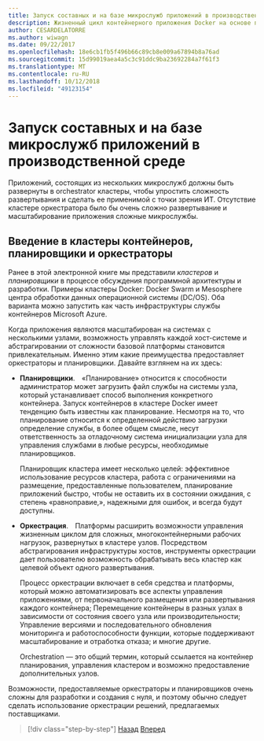 ```yaml
---
title: Запуск составных и на базе микрослужб приложений в производственной среде
description: Жизненный цикл контейнерного приложения Docker на основе платформы и средств Майкрософт
author: CESARDELATORRE
ms.author: wiwagn
ms.date: 09/22/2017
ms.openlocfilehash: 18e6cb1fb5f496b66c89cb8e009a67894b8a76ad
ms.sourcegitcommit: 15d99019aea4a5c3c91ddc9ba23692284a7f61f3
ms.translationtype: MT
ms.contentlocale: ru-RU
ms.lasthandoff: 10/12/2018
ms.locfileid: "49123154"
---
```

# <a name="run-composed-and-microservices-based-applications-in-production-environments"></a>Запуск составных и на базе микрослужб приложений в производственной среде

Приложений, состоящих из нескольких микрослужб должны быть развернуты в orchestrator кластеры, чтобы упростить сложность развертывания и сделать ее применимой с точки зрения ИТ. Отсутствие кластере оркестратора было бы очень сложно развертывание и масштабирование приложения сложные микрослужбы.

## <a name="introduction-to-orchestrators-schedulers-and-container-clusters"></a>Введение в кластеры контейнеров, планировщики и оркестраторы

Ранее в этой электронной книге мы представили *кластеров* и *планировщики* в процессе обсуждения программной архитектуры и разработки. Примеры кластеры Docker: Docker Swarm и Mesosphere центра обработки данных операционной системы (DC/OS). Оба варианта можно запустить как часть инфраструктуры службы контейнеров Microsoft Azure.

Когда приложения являются масштабирован на системах с несколькими узлами, возможность управлять каждой хост-системе и абстрагировании от сложности базовой платформы становится привлекательным. Именно этим какие преимущества предоставляет оркестраторы и планировщики. Давайте взглянем на их здесь:

- **Планировщики**. «Планирование» относится к способности администратор может загрузить файл службы на системы узла, который устанавливает способ выполнения конкретного контейнера. Запуск контейнеров в кластере Docker имеет тенденцию быть известны как планирование. Несмотря на то, что планирование относится к определенной действию загрузки определение службы, в более общем смысле, несут ответственность за отладочному система инициализации узла для управления службами в любые ресурсы, необходимые планировщиков.

   Планировщик кластера имеет несколько целей: эффективное использование ресурсов кластера, работа с ограничениями на размещение, предоставленные пользователем, планирование приложений быстро, чтобы не оставить их в состоянии ожидания, с степень «равноправие,», надежными для ошибок, и всегда будут доступны.

- **Оркестрация**. Платформы расширить возможности управления жизненным циклом для сложных, многоконтейнерными рабочих нагрузок, развернутых в кластере узлов. Посредством абстрагирования инфраструктуры хостов, инструменты оркестрации дает пользователю возможность обрабатывать весь кластер как целевой объект одного развертывания.

   Процесс оркестрации включает в себя средства и платформы, который можно автоматизировать все аспекты управления приложениями, от первоначального размещения или развертывания каждого контейнера; Перемещение контейнеры в разных узлах в зависимости от состояния своего узла или производительности; Управление версиями и последовательного обновления мониторинга и работоспособности функции, которые поддерживают масштабирование и отработка отказа; и многие другие.

   Orchestration — это общий термин, который ссылается на контейнер планирования, управления кластером и возможно предоставление дополнительных узлов.

Возможности, предоставляемые оркестраторы и планировщиков очень сложны для разработки и создания с нуля, и поэтому обычно следует сделать использование оркестрации решений, предлагаемых поставщиками.


>[!div class="step-by-step"]
[Назад](index.md)
[Вперед](manage-production-docker-environments.md)
